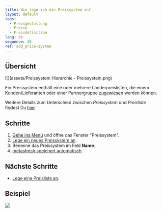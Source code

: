```yaml
---
title: Wie lege ich ein Preissystem an?
layout: default
tags:
  - Preisgestaltung
  - Preise
  - Preisdefinition
lang: de
sequence: 20
ref: add_price-system
---
```


## Übersicht
![](assets/Preissystem Hierarchie - Preissystem.png)

Ein Preissystem enthält eine oder mehrere Länderpreislisten, die einem Kunden/Lieferanten oder einer Partnergruppe [zugewiesen](Zuweisung_Preise_Partner) werden können.

Weitere Details zum Unterschied zwischen *Preissystem* und *Preisliste* findest Du [hier](Preissystem_versus_Preisliste).

## Schritte
1. [Gehe ins Menü](Menu) und öffne das Fenster "Preissystem".
1. [Lege ein neues Preissystem an](Neuer_Datensatz_Fenster_Webui).
1. Benenne das Preissystem im Feld **Name**.
1. [metasfresh speichert automatisch](Speicheranzeige).

## Nächste Schritte
- [Lege eine Preisliste an](Preisliste_anlegen).

## Beispiel
![](assets/Preissystem_anlegen.gif)
